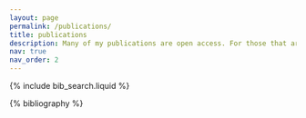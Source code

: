 ```yaml
---
layout: page
permalink: /publications/
title: publications
description: Many of my publications are open access. For those that aren't, the PDF button links to ResearchGate where you can request a copy for personal use. Alternatively, you can contact me directly via email for a copy. Please get in touch if you're interested in accessing the data, code, or stimulus materials associated with my research.
nav: true
nav_order: 2
---
```


<!-- _pages/publications.md -->

<!-- Bibsearch Feature -->

{% include bib_search.liquid %}

<div class="publications">

{% bibliography %}

</div>
